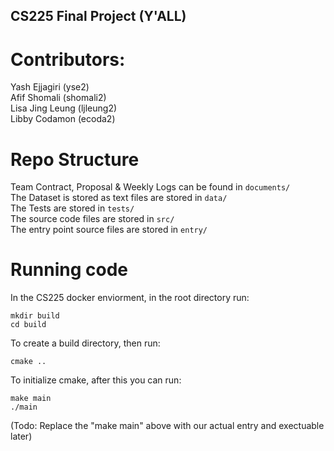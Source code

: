 ## CS225 Final Project (Y'ALL)
# Contributors:  
Yash Ejjagiri (yse2) \
Afif Shomali (shomali2) \
Lisa Jing Leung (ljleung2) \
Libby Codamon (ecoda2) 

# Repo Structure
Team Contract, Proposal & Weekly Logs can be found in `documents/`  
The Dataset is stored as text files are stored in `data/`  
The Tests are stored in `tests/`  
The source code files are stored in `src/`  
The entry point source files are stored in `entry/`

# Running code 

In the CS225 docker enviorment, in the root directory run:  
```
mkdir build 
cd build
```
To create a build directory, then run: 
```
cmake ..  
```
To initialize cmake, after this you can run: 
```
make main
./main 
```
(Todo: Replace the "make main" above with our actual entry and exectuable later)
